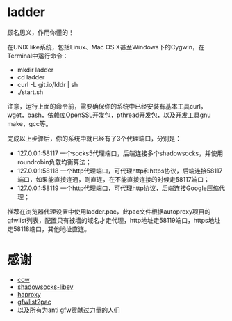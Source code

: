 ladder
======

顾名思义，作用你懂的！

在UNIX like系统，包括Linux、Mac OS X甚至Windows下的Cygwin，在Terminal中运行命令：

* mkdir ladder
* cd ladder
* curl -L git.io/lddr | sh
* ./start.sh

注意，运行上面的命令前，需要确保你的系统中已经安装有基本工具curl，wget，bash，依赖库OpenSSL开发包，pthread开发包，以及开发工具gnu make，gcc等。

完成以上步骤后，你的系统中就已经有了3个代理端口，分别是：

* 127.0.0.1:58117 一个socks5代理端口，后端连接多个shadowsocks，并使用roundrobin负载均衡算法；
* 127.0.0.1:58118 一个http代理端口，可代理http和https协议，后端连接58117端口，如果能直接连通，则直连，在不能直接连接的时候走58117端口；
* 127.0.0.1:58119 一个http代理端口，可代理http协议，后端连接Google压缩代理；

推荐在浏览器代理设置中使用ladder.pac，此pac文件根据autoproxy项目的gfwlist列表，配置只有被墙的域名才走代理，http地址走58119端口，https地址走58118端口，其他地址直连。

# 感谢 
* [cow](https://github.com/cyfdecyf/cow)
* [shadowsocks-libev](https://github.com/madeye/shadowsocks-libev/)
* [haproxy](http://haproxy.1wt.eu/)
* [gfwlist2pac](https://github.com/clowwindy/gfwlist2pac/)
* 以及所有为anti gfw贡献过力量的人们
